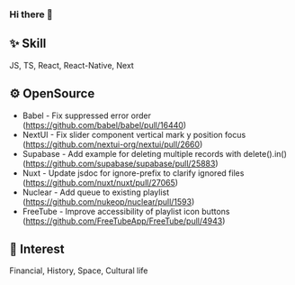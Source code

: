 ### Hi there 👋

<!--
**sossost/sossost** is a ✨ _special_ ✨ repository because its `README.md` (this file) appears on your GitHub profile.

Here are some ideas to get you started:

- 🔭 I’m currently working on ...
- 🌱 I’m currently learning ...
- 👯 I’m looking to collaborate on ...
- 🤔 I’m looking for help with ...
- 💬 Ask me about ...
- 📫 How to reach me: ...
- 😄 Pronouns: ...
- ⚡ Fun fact: ...
-->

## ✨ Skill
JS, TS, React, React-Native, Next

## ⚙️ OpenSource
- Babel - Fix suppressed error order (https://github.com/babel/babel/pull/16440)
- NextUI - Fix slider component vertical mark y position focus (https://github.com/nextui-org/nextui/pull/2660)
- Supabase - Add example for deleting multiple records with delete().in() (https://github.com/supabase/supabase/pull/25883)
- Nuxt - Update jsdoc for ignore-prefix to clarify ignored files (https://github.com/nuxt/nuxt/pull/27065)
- Nuclear - Add queue to existing playlist (https://github.com/nukeop/nuclear/pull/1593)
- FreeTube - Improve accessibility of playlist icon buttons (https://github.com/FreeTubeApp/FreeTube/pull/4943)

## 🔭 Interest
Financial, History, Space, Cultural life

